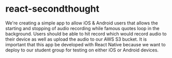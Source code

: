# react-secondthought
We're creating a simple app to allow iOS &amp; Android users that allows the starting and stopping of audio recording while famous quotes loop in the background. Users should be able to hit record which would record audio to their device as well as upload the audio to our AWS S3 bucket. It is important that this app be developed with React Native because we want to deploy to our student group for testing on either iOS or Android devices.
